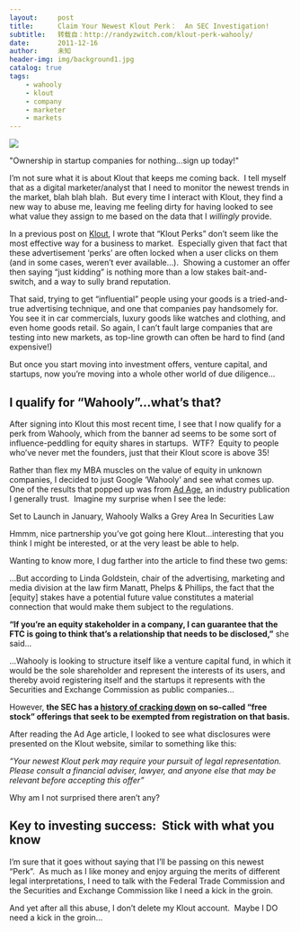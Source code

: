 ```yaml
---
layout:     post
title:      Claim Your Newest Klout Perk：  An SEC Investigation!
subtitle:   转载自：http://randyzwitch.com/klout-perk-wahooly/
date:       2011-12-16
author:     未知
header-img: img/background1.jpg
catalog: true
tags:
    - wahooly
    - klout
    - company
    - marketer
    - markets
---
```


![](http://randyzwitch.com/wp-content/uploads/2011/12/klout-perk-wahooly.png)



"Ownership in startup companies for nothing...sign up today!"


I’m not sure what it is about Klout that keeps me coming back.  I tell myself that as a digital marketer/analyst that I need to monitor the newest trends in the market, blah blah blah.  But every time I interact with Klout, they find a new way to abuse me, leaving me feeling dirty for having looked to see what value they assign to me based on the data that I *willingly* provide.

In a previous post on [Klout](http://randyzwitch.com/social-influence-another-fico), I wrote that “Klout Perks” don’t seem like the most effective way for a business to market.  Especially given that fact that these advertisement ‘perks’ are often locked when a user clicks on them (and in some cases, weren’t ever available…).  Showing a customer an offer then saying “just kidding” is nothing more than a low stakes bait-and-switch, and a way to sully brand reputation.

That said, trying to get “influential” people using your goods is a tried-and-true advertising technique, and one that companies pay handsomely for.  You see it in car commercials, luxury goods like watches and clothing, and even home goods retail. So again, I can’t fault large companies that are testing into new markets, as top-line growth can often be hard to find (and expensive!)

But once you start moving into investment offers, venture capital, and startups, now you’re moving into a whole other world of due diligence…

## I qualify for “Wahooly”…what’s that?

After signing into Klout this most recent time, I see that I now qualify for a perk from Wahooly, which from the banner ad seems to be some sort of influence-peddling for equity shares in startups.  WTF?  Equity to people who’ve never met the founders, just that their Klout score is above 35!

Rather than flex my MBA muscles on the value of equity in unknown companies, I decided to just Google ‘Wahooly’ and see what comes up.  One of the results that popped up was from [Ad Age](http://adage.com/article/digital/wahooly-offer-startup-equity-stakes-influential-social-media-users/230916), an industry publication I generally trust.  Imagine my surprise when I see the lede:

> 
Set to Launch in January, Wahooly Walks a Grey Area In Securities Law


Hmmm, nice partnership you’ve got going here Klout…interesting that you think I might be interested, or at the very least be able to help.

Wanting to know more, I dug farther into the article to find these two gems:

> 
…But according to Linda Goldstein, chair of the advertising, marketing and media division at the law firm Manatt, Phelps & Phillips, the fact that the [equity] stakes have a potential future value constitutes a material connection that would make them subject to the regulations.


> 
**“If you’re an equity stakeholder in a company, I can guarantee that the FTC is going to think that’s a relationship that needs to be disclosed,”** she said…


> 
…Wahooly is looking to structure itself like a venture capital fund, in which it would be the sole shareholder and represent the interests of its users, and thereby avoid registering itself and the startups it represents with the Securities and Exchange Commission as public companies…


> 
However, **the SEC has a [history of cracking down](http://www.sec.gov/news/headlines/webstock.htm) on so-called “free stock” offerings that seek to be exempted from registration on that basis.**


After reading the Ad Age article, I looked to see what disclosures were presented on the Klout website, similar to something like this:

*“Your newest Klout perk may require your pursuit of legal representation.  Please consult a financial adviser, lawyer, and anyone else that may be relevant before accepting this offer”*

Why am I not surprised there aren’t any?

## Key to investing success:  Stick with what you know

I’m sure that it goes without saying that I’ll be passing on this newest “Perk”.  As much as I like money and enjoy arguing the merits of different legal interpretations, I need to talk with the Federal Trade Commission and the Securities and Exchange Commission like I need a kick in the groin.

And yet after all this abuse, I don’t delete my Klout account.  Maybe I DO need a kick in the groin…

